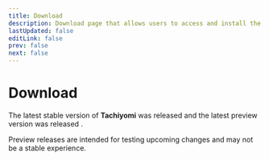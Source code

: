 ```yaml
---
title: Download
description: Download page that allows users to access and install the latest version of the app.
lastUpdated: false
editLink: false
prev: false
next: false
---
```


<script setup>
import DownloadButtons from "@theme/components/DownloadButtons.vue";
import ReleaseDate from "@theme/components/ReleaseDate.vue";
import Changelog from "@theme/components/Changelog.vue";
</script>

# Download

The latest stable version of **Tachiyomi** was released **<ReleaseDate type="stable" />** and the latest preview version was released **<ReleaseDate type="preview" />**.

Preview releases are intended for testing upcoming changes and may not be a stable experience.

<DownloadButtons />

<Changelog type="stable" />
